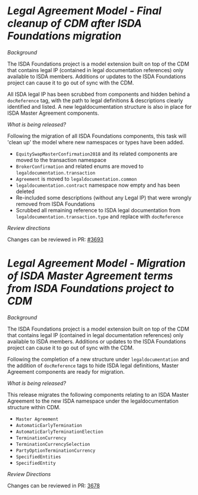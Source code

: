 # _Legal Agreement Model - Final cleanup of CDM after ISDA Foundations migration_

_Background_

The ISDA Foundations project is a model extension built on top of the CDM that contains legal IP (contained in legal documentation references) only available to ISDA members. Additions or updates to the ISDA Foundations project can cause it to go out of sync with the CDM.

All ISDA legal IP has been scrubbed from components and hidden behind a `docReference` tag, with the path to legal definitions & descriptions clearly identified and listed. A new legaldocumentation structure is also in place for ISDA Master Agreement components.

_What is being released?_

Following the migration of all ISDA Foundations components, this task will 'clean up' the model where new namespaces or types have been added.

- `EquitySwapMasterConfirmation2018` and its related components are moved to the transaction namespace
- `BrokerConfirmation` and related enums are moved to `legaldocumentation.transaction`
- `Agreement` is moved to `legaldocumentation.common`
- `legaldocumentation.contract` namespace now empty and has been deleted
- Re-included some descriptions (without any Legal IP) that were wrongly removed from ISDA Foundations
- Scrubbed all remaining reference to ISDA legal documentation from `legaldocumentation.transaction.type` and replace with `docReference`

_Review directions_

Changes can be reviewed in PR: [#3693](https://github.com/finos/common-domain-model/pull/3693)

# *Legal Agreement Model - Migration of ISDA Master Agreement terms from ISDA Foundations project to CDM*

_Background_

The ISDA Foundations project is a model extension built on top of the CDM that contains legal IP (contained in legal documentation references) only available to ISDA members. Additions or updates to the ISDA Foundations project can cause it to go out of sync with the CDM.

Following the completion of a new structure under `legaldocumentation` and the addition of `docReference` tags to hide ISDA legal definitions, Master Agreement components are ready for migration.

_What is being released?_

This release migrates the following components relating to an ISDA Master Agreement to the new ISDA namespace under the legaldocumentation structure within CDM.
- `Master Agreement`
- `AutomaticEarlyTermination`
- `AutomaticEarlyTerminationElection`
- `TerminationCurrency`
- `TerminationCurrencySelection`
- `PartyOptionTerminationCurrency`
- `SpecifiedEntities`
- `SpecifiedEntity`

_Review Directions_

Changes can be reviewed in PR: [3678](https://github.com/finos/common-domain-model/pull/3678)
